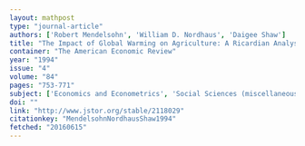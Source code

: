 ```yaml
---
layout: mathpost
type: "journal-article"
authors: ['Robert Mendelsohn', 'William D. Nordhaus', 'Daigee Shaw']
title: "The Impact of Global Warming on Agriculture: A Ricardian Analysis"
container: "The American Economic Review"
year: "1994"
issue: "4"
volume: "84"
pages: "753-771"
subject: ['Economics and Econometrics', 'Social Sciences (miscellaneous)']
doi: ""
link: "http://www.jstor.org/stable/2118029"
citationkey: "MendelsohnNordhausShaw1994"
fetched: "20160615"
---
```


